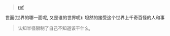 > [ref](https://www.bilibili.com/video/BV1Lk4y177S8/?spm_id_from=trigger_reload&vd_source=d6afd7eedd9f9c940321c63f0a1539e3)

世面(世界的哪一面呢, 又是谁的世界呢): 坦然的接受这个世界上千奇百怪的人和事

> 认知半径限制了自己不知道该干什么, 